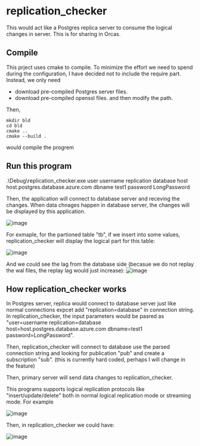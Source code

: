 # replication_checker
This would act like a Postgres replica server to consume the logical changes in server. This is for sharing in Orcas.

## Compile
This prject uses cmake to compile. To minimize the effort we need to spend during the configuration, I have decided not to include the require part. Instead, we only need
- download pre-compiled Postgres server files.
- download pre-compiled openssl files.
and then modify the path.

Then, 
```
mkdir bld
cd bld
cmake ..
cmake --build .
```
would compile the progrem

## Run this program
.\Debug\replication_checker.exe user username replication database host host.postgres.database.azure.com dbname test1 password LongPassword

Then, the application will connect to database server and receving the changes. When data chnages happen in database server, the changes will be displayed by this application.


![image](https://github.com/fkfk000/replication_checker/assets/14956155/a5d65fb9-75ea-45a7-b606-a44414afe6f4)

For exmaple, for the partioned table "tb", if we insert into some values, replication_checker will display the logical part for this table:

![image](https://github.com/fkfk000/replication_checker/assets/14956155/59cf1da8-5eb6-44c8-b6f8-4bd33f40c422)

And we could see the lag from the database side (becasue we do not replay the wal files, the replay lag would just increase):
![image](https://github.com/fkfk000/replication_checker/assets/14956155/09b94fbe-c181-46c0-8dc3-6fd0676281b0)



## How replication_checker works
In Postgres server, replica would connect to database server just like normal connections expcet add "replication=database" in connection string. In replication_checker, the input parameters would be pasred as "user=username replication=database host=host.postgres.database.azure.com dbname=test1 password=LongPassword".

Then, replication_checker will connect to database use the parsed connection string and looking for publication "pub" and create a subscription "sub". (this is currently hard coded, perhaps I will change in the feature)

Then, primary server will send data changes to replication_checker. 

This programs supports logical replication protocols like "insert/update/delete" both in normal logical replication mode or streaming mode. For example

![image](https://github.com/fkfk000/replication_checker/assets/14956155/1764d4a4-0710-4008-90d6-80adefb3cbff)

Then, in replication_checker we could have:


![image](https://github.com/fkfk000/replication_checker/assets/14956155/96ef0414-dff8-4ab4-b28f-643c4bf63b33)









